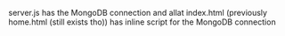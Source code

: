server.js has the MongoDB connection and allat
index.html (previously home.html (still exists tho)) has inline script for the MongoDB connection
